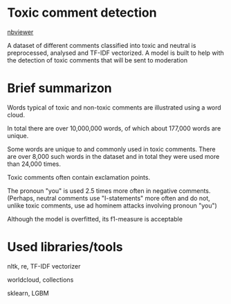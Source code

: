 # Toxic comment detection

[nbviewer](https://nbviewer.org/github/vladislavziyangulov/yandex_practicum/blob/d43432562c89117e62eef6eee6648a657d10c691/sentiment_analysis/toxic_comments.ipynb)

A dataset of different comments classified into toxic and neutral is preprocessed, analysed and TF-IDF vectorized. 
A model is built to help with the detection of toxic comments that will be sent to moderation

# Brief summarizon

Words typical of toxic and non-toxic comments are illustrated using a word cloud.

In total there are over 10,000,000 words, of which about 177,000 words are unique.

Some words are unique to and commonly used in toxic comments. 
There are over 8,000 such words in the dataset and in total they were used more than 24,000 times. 

Toxic comments often contain exclamation points. 

The pronoun "you" is used 2.5 times more often in negative comments. 
(Perhaps, neutral comments use "I-statements" more often and do not, unlike toxic comments, use ad hominem attacks involving pronoun "you")

Although the model is overfitted, its f1-measure is acceptable

# Used libraries/tools

nltk, re, TF-IDF vectorizer

worldcloud, collections

sklearn, LGBM

